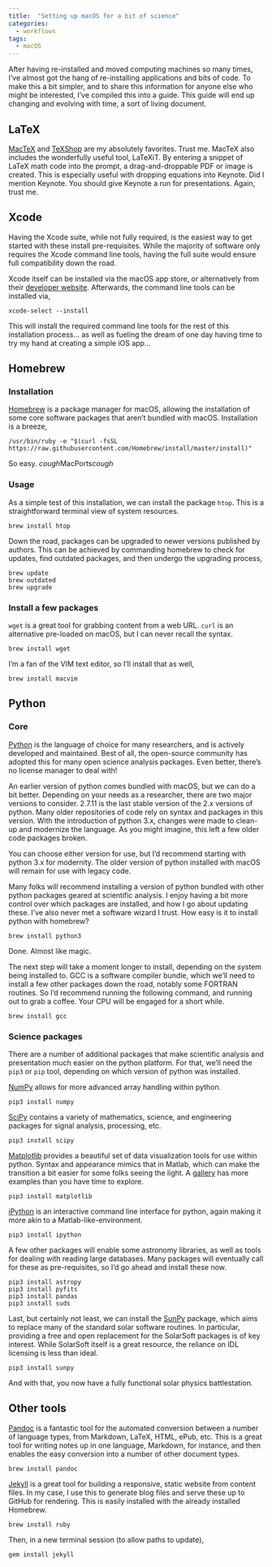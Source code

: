 ```yaml
---
title:  "Setting up macOS for a bit of science"
categories:
  - workflows
tags:
  - macOS
---
```

After having re-installed and moved computing machines so many times, I’ve almost got the hang of re-installing applications and bits of code. To make this a bit simpler, and to share this information for anyone else who might be interested, I’ve compiled this into a guide. This guide will end up changing and evolving with time, a sort of living document.

## LaTeX

[MacTeX](https://www.tug.org/mactex/) and [TeXShop](http://pages.uoregon.edu/koch/texshop/) are my absolutely favorites. Trust me. MacTeX also includes the wonderfully useful tool, LaTeXiT. By entering a snippet of LaTeX math code into the prompt, a drag-and-droppable PDF or image is created. This is especially useful with dropping equations into Keynote. Did I mention Keynote. You should give Keynote a run for presentations. Again, trust me.

## Xcode

Having the Xcode suite, while not fully required, is the easiest way to get started with these install pre-requisites. While the majority of software only requires the Xcode command line tools, having the full suite would ensure full compatibility down the road.

Xcode itself can be installed via the macOS app store, or alternatively from their [developer website](https://developer.apple.com/downloads). Afterwards, the command line tools can be installed via,

	xcode-select --install

This will install the required command line tools for the rest of this installation process… as well as fueling the dream of one day having time to try my hand at creating a simple iOS app…

## Homebrew

### Installation

[Homebrew](http://brew.sh) is a package manager for macOS, allowing the installation of some core software packages that aren’t bundled with macOS. Installation is a breeze,

	/usr/bin/ruby -e "$(curl -fsSL https://raw.githubusercontent.com/Homebrew/install/master/install)"

So easy. *cough*MacPorts*cough*

### Usage

As a simple test of this installation, we can install the package `htop`. This is a straightforward terminal view of system resources.

	brew install htop

Down the road, packages can be upgraded to newer versions published by authors. This can be achieved by commanding homebrew to check for updates, find outdated packages, and then undergo the upgrading process,

	brew update
	brew outdated
	brew upgrade

### Install a few packages

`wget` is a great tool for grabbing content from a web URL. `curl` is an alternative pre-loaded on macOS, but I can never recall the syntax.

	brew install wget

I’m a fan of the VIM text editor, so I’ll install that as well,

	brew install macvim

## Python

### Core

[Python](https://www.python.org) is the language of choice for many researchers, and is actively developed and maintained. Best of all, the open-source community has adopted this for many open science analysis packages. Even better, there’s no license manager to deal with!

An earlier version of python comes bundled with macOS, but we can do a bit better. Depending on your needs as a researcher, there are two major versions to consider. 2.7.11 is the last stable version of the 2.x versions of python. Many older repositories of code rely on syntax and packages in this version. With the introduction of python 3.x, changes were made to clean-up and modernize the language. As you might imagine, this left a few older code packages broken.

You can choose either version for use, but I’d recommend starting with python 3.x for modernity. The older version of python installed with macOS will remain for use with legacy code.

Many folks will recommend installing a version of python bundled with other python packages geared at scientific analysis. I enjoy having a bit more control over which packages are installed, and how I go about updating these. I’ve also never met a software wizard I trust. How easy is it to install python with homebrew?

	brew install python3

Done. Almost like magic.

The next step will take a moment longer to install, depending on the system being installed to. GCC is a software compiler bundle, which we’ll need to install a few other packages down the road, notably some FORTRAN routines. So I’d recommend running the following command, and running out to grab a coffee. Your CPU will be engaged for a short while.

	brew install gcc

### Science packages

There are a number of additional packages that make scientific analysis and presentation much easier on the python platform. For that, we’ll need the `pip3` or `pip` tool, depending on which version of python was installed.

[NumPy](http://www.numpy.org) allows for more advanced array handling within python.

	pip3 install numpy

[SciPy](https://www.scipy.org) contains a variety of mathematics, science, and engineering packages for signal analysis, processing, etc.

	pip3 install scipy

[Matplotlib](http://matplotlib.org) provides a beautiful set of data visualization tools for use within python. Syntax and appearance mimics that in Matlab, which can make the transition a bit easier for some folks seeing the light. A [gallery](http://matplotlib.org/gallery.html) has more examples than you have time to explore.

	pip3 install matplotlib

[iPython](http://ipython.org) is an interactive command line interface for python, again making it more akin to a Matlab-like-environment.

	pip3 install ipython

A few other packages will enable some astronomy libraries, as well as tools for dealing with reading large databases. Many packages will eventually call for these as pre-requisites, so I’d go ahead and install these now.

	pip3 install astropy
	pip3 install pyfits
	pip3 install pandas
	pip3 install suds

Last, but certainly not least, we can install the [SunPy](http://sunpy.org) package, which aims to replace many of the standard solar software routines. In particular, providing a free and open replacement for the SolarSoft packages is of key interest. While SolarSoft itself is a great resource, the reliance on IDL licensing is less than ideal.

	pip3 install sunpy

And with that, you now have a fully functional solar physics battlestation.

## Other tools

[Pandoc](http://pandoc.org) is a fantastic tool for the automated conversion between a number of language types, from Markdown, LaTeX, HTML, ePub, etc. This is a great tool for writing notes up in one language, Markdown, for instance, and then enables the easy conversion into a number of other document types.

	brew install pandoc

[Jekyll](https://jekyllrb.com) is a great tool for building a responsive, static website from content files. In my case, I use this to generate blog files and serve these up to GitHub for rendering. This is easily installed with the already installed Homebrew.

	brew install ruby

Then, in a new terminal session (to allow paths to update),

	gem install jekyll
